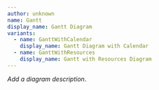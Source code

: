 ```yaml
---
author: unknown
name: Gantt
display_name: Gantt Diagram
variants:
  - name: GanttWithCalendar
    display_name: Gantt Diagram with Calendar
  - name: GanttWithResources
    display_name: Gantt with Resources Diagram
---
```

_Add a diagram description_.
